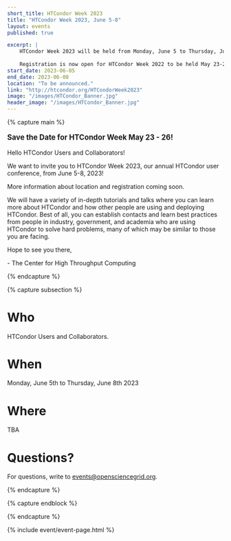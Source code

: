 ```yaml
---
short_title: HTCondor Week 2023 
title: "HTCondor Week 2023, June 5-8"
layout: events
published: true

excerpt: |
    HTCondor Week 2023 will be held from Monday, June 5 to Thursday, June 8 2023
    
    Registration is now open for HTCondor Week 2022 to be held May 23-26 virtually and in-person at the Fluno Center on the University of Wisconsin-Madison campus. We are planning a hybrid event.
start_date: 2023-06-05
end_date: 2023-06-08
location: "To be announced."
link: "http://htcondor.org/HTCondorWeek2023"
image: "/images/HTCondor_Banner.jpg"
header_image: "/images/HTCondor_Banner.jpg"
---
```


{% capture main %}

<p style="font-size: larger; font-weight: bold;">Save the Date for HTCondor Week May 23 - 26!</p>


Hello HTCondor Users and Collaborators!

We want to invite you to HTCondor Week 2023, our annual HTCondor user conference, from June 5-8, 2023!

More information about location and registration coming soon.

We will have a variety of in-depth tutorials and talks where you can learn more about HTCondor and how other people are using and deploying HTCondor. Best of all, you can establish contacts and learn best practices from people in industry, government, and academia who are using HTCondor to solve hard problems, many of which may be similar to those you are facing.

Hope to see you there,

\- The Center for High Throughput Computing

{% endcapture %}


{% capture subsection %}
# Who

HTCondor Users and Collaborators.

# When

Monday, June 5th to Thursday, June 8th 2023

# Where

TBA

# Questions?

For questions, write to <events@opensciencegrid.org>.

{% endcapture %}

{% capture endblock %}


{% endcapture %}

{% include event/event-page.html %}
